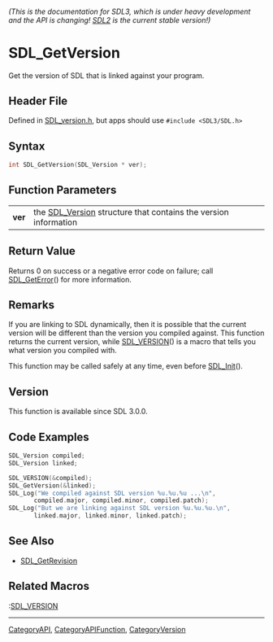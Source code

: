 ###### (This is the documentation for SDL3, which is under heavy development and the API is changing! [SDL2](https://wiki.libsdl.org/SDL2/) is the current stable version!)
# SDL_GetVersion

Get the version of SDL that is linked against your program.

## Header File

Defined in [SDL_version.h](https://github.com/libsdl-org/SDL/blob/main/include/SDL3/SDL_version.h), but apps should use `#include <SDL3/SDL.h>`

## Syntax

```c
int SDL_GetVersion(SDL_Version * ver);

```

## Function Parameters

|             |                                                                                |
| ----------- | ------------------------------------------------------------------------------ |
| **ver**     | the [SDL_Version](SDL_Version) structure that contains the version information |

## Return Value

Returns 0 on success or a negative error code on failure; call
[SDL_GetError](SDL_GetError)() for more information.

## Remarks

If you are linking to SDL dynamically, then it is possible that the current
version will be different than the version you compiled against. This
function returns the current version, while [SDL_VERSION](SDL_VERSION)() is
a macro that tells you what version you compiled with.

This function may be called safely at any time, even before
[SDL_Init](SDL_Init)().

## Version

This function is available since SDL 3.0.0.

## Code Examples

```c
SDL_Version compiled;
SDL_Version linked;

SDL_VERSION(&compiled);
SDL_GetVersion(&linked);
SDL_Log("We compiled against SDL version %u.%u.%u ...\n",
       compiled.major, compiled.minor, compiled.patch);
SDL_Log("But we are linking against SDL version %u.%u.%u.\n",
       linked.major, linked.minor, linked.patch);
```

## See Also

* [SDL_GetRevision](SDL_GetRevision)


## Related Macros

:[SDL_VERSION](SDL_VERSION)

----
[CategoryAPI](CategoryAPI), [CategoryAPIFunction](CategoryAPIFunction), [CategoryVersion](CategoryVersion)


